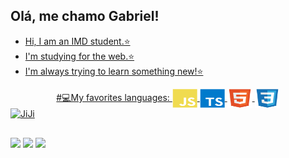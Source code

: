 ## Olá, me chamo Gabriel!
 <div>
  <a href="https://github.com/rafaballerini">
	

 - Hi, I am an IMD student.⭐️
 - I'm studying for the web.⭐️
 - I'm always trying to learn something new!⭐️
<div style="display: inline_block" align="center" >
#💻My favorites languages:
  <img align="center" alt="js" height="30" width="40" src="https://raw.githubusercontent.com/devicons/devicon/master/icons/javascript/javascript-plain.svg">
  <img align="center" alt="ts" height="30" width="40" src="https://raw.githubusercontent.com/devicons/devicon/master/icons/typescript/typescript-plain.svg">
  <img align="center" alt="HTML" height="30" width="40" src="https://raw.githubusercontent.com/devicons/devicon/master/icons/html5/html5-original.svg">
  <img align="center" alt="CSS" height="30" width="40" src="https://raw.githubusercontent.com/devicons/devicon/master/icons/css3/css3-original.svg">
</div>


  <img align="center" alt="JiJi" src="https://cdn.discordapp.com/attachments/714989598148919419/842852639703826432/7257baf1139690142d693813e439678e.gif">
  
</div>
  
  ##
  
  <div>
  <a href = "mailto: "><img src="https://img.shields.io/badge/-Gmail-%23EA4335?style=for-the-badge&logo=gmail&logoColor=white" target="_blank"></a>
  <a href="www.linkedin.com/in/gabriel-vitor-350964117" target="_blank"><img src="https://img.shields.io/badge/-LinkedIn-%230077B5?style=for-the-badge&logo=linkedin&logoColor=white" target="_blank"></a>
  <a href="" target="_blank"><img src="https://img.shields.io/badge/-Instagram-%23E4405F?style=for-the-badge&logo=instagram&logoColor=white" target="_blank"></a>
</div>

